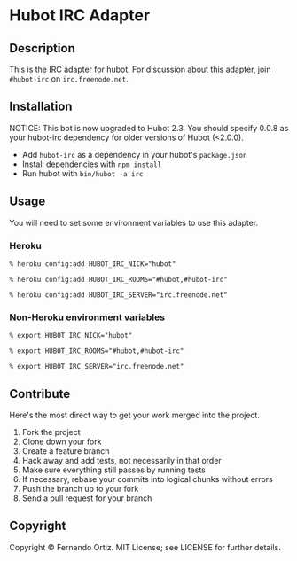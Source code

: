 # Hubot IRC Adapter

## Description

This is the IRC adapter for hubot.  For discussion about this adapter, join `#hubot-irc` on `irc.freenode.net`.

## Installation

NOTICE: This bot is now upgraded to Hubot 2.3.  You should specify 0.0.8 as your hubot-irc dependency for older versions of Hubot (<2.0.0).

* Add `hubot-irc` as a dependency in your hubot's `package.json`
* Install dependencies with `npm install`
* Run hubot with `bin/hubot -a irc`

## Usage

You will need to set some environment variables to use this adapter.

### Heroku

    % heroku config:add HUBOT_IRC_NICK="hubot"

    % heroku config:add HUBOT_IRC_ROOMS="#hubot,#hubot-irc"

    % heroku config:add HUBOT_IRC_SERVER="irc.freenode.net"

### Non-Heroku environment variables

    % export HUBOT_IRC_NICK="hubot"

    % export HUBOT_IRC_ROOMS="#hubot,#hubot-irc"

    % export HUBOT_IRC_SERVER="irc.freenode.net"

## Contribute

Here's the most direct way to get your work merged into the project.

1. Fork the project
2. Clone down your fork
3. Create a feature branch
4. Hack away and add tests, not necessarily in that order
5. Make sure everything still passes by running tests
6. If necessary, rebase your commits into logical chunks without errors
7. Push the branch up to your fork
8. Send a pull request for your branch

## Copyright

Copyright &copy; Fernando Ortiz. MIT License; see LICENSE for further details.

